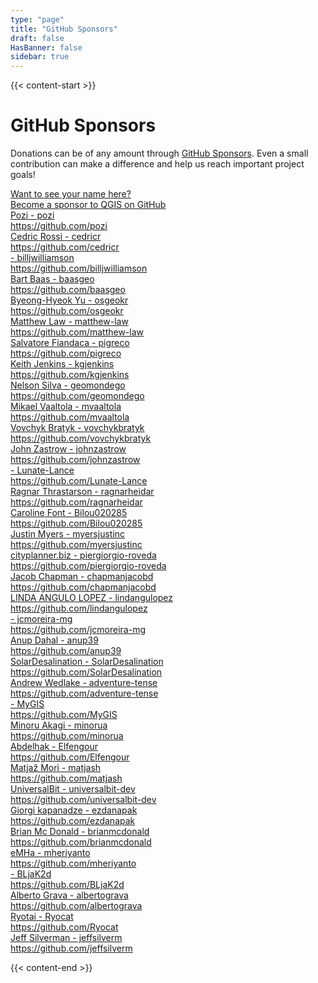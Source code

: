 ```yaml
---
type: "page"
title: "GitHub Sponsors"
draft: false
HasBanner: false
sidebar: true
---
```


{{< content-start >}}

# GitHub Sponsors

Donations can be of any amount through [GitHub Sponsors](https://github.com/sponsors/qgis). Even a small contribution can make a difference and help us reach important project goals!

<a class="rich-list third mr-2 mb-2" href="https://github.com/sponsors/qgis" target="_blank">
    <div class="listcont external-link">Want to see your name here?</div>
    <div class="subtext is-size-7">Become a sponsor to QGIS on GitHub</div>
</a>
<!-- sponsors --><a class="rich-list third mr-2 mb-2" href="https://github.com/pozi" target="_blank">
  <div class="listcont external-link">Pozi - pozi</div>
  <div class="subtext is-size-7">https://github.com/pozi</div>
</a><a class="rich-list third mr-2 mb-2" href="https://github.com/cedricr" target="_blank">
  <div class="listcont external-link">Cedric Rossi - cedricr</div>
  <div class="subtext is-size-7">https://github.com/cedricr</div>
</a><a class="rich-list third mr-2 mb-2" href="https://github.com/billjwilliamson" target="_blank">
  <div class="listcont external-link"> - billjwilliamson</div>
  <div class="subtext is-size-7">https://github.com/billjwilliamson</div>
</a><a class="rich-list third mr-2 mb-2" href="https://github.com/baasgeo" target="_blank">
  <div class="listcont external-link">Bart Baas - baasgeo</div>
  <div class="subtext is-size-7">https://github.com/baasgeo</div>
</a><a class="rich-list third mr-2 mb-2" href="https://github.com/osgeokr" target="_blank">
  <div class="listcont external-link">Byeong-Hyeok Yu - osgeokr</div>
  <div class="subtext is-size-7">https://github.com/osgeokr</div>
</a><a class="rich-list third mr-2 mb-2" href="https://github.com/matthew-law" target="_blank">
  <div class="listcont external-link">Matthew Law - matthew-law</div>
  <div class="subtext is-size-7">https://github.com/matthew-law</div>
</a><a class="rich-list third mr-2 mb-2" href="https://github.com/pigreco" target="_blank">
  <div class="listcont external-link">Salvatore Fiandaca - pigreco</div>
  <div class="subtext is-size-7">https://github.com/pigreco</div>
</a><a class="rich-list third mr-2 mb-2" href="https://github.com/kgjenkins" target="_blank">
  <div class="listcont external-link">Keith Jenkins - kgjenkins</div>
  <div class="subtext is-size-7">https://github.com/kgjenkins</div>
</a><a class="rich-list third mr-2 mb-2" href="https://github.com/geomondego" target="_blank">
  <div class="listcont external-link">Nelson Silva - geomondego</div>
  <div class="subtext is-size-7">https://github.com/geomondego</div>
</a><a class="rich-list third mr-2 mb-2" href="https://github.com/mvaaltola" target="_blank">
  <div class="listcont external-link">Mikael Vaaltola - mvaaltola</div>
  <div class="subtext is-size-7">https://github.com/mvaaltola</div>
</a><a class="rich-list third mr-2 mb-2" href="https://github.com/vovchykbratyk" target="_blank">
  <div class="listcont external-link">Vovchyk Bratyk - vovchykbratyk</div>
  <div class="subtext is-size-7">https://github.com/vovchykbratyk</div>
</a><a class="rich-list third mr-2 mb-2" href="https://github.com/johnzastrow" target="_blank">
  <div class="listcont external-link">John Zastrow - johnzastrow</div>
  <div class="subtext is-size-7">https://github.com/johnzastrow</div>
</a><a class="rich-list third mr-2 mb-2" href="https://github.com/Lunate-Lance" target="_blank">
  <div class="listcont external-link"> - Lunate-Lance</div>
  <div class="subtext is-size-7">https://github.com/Lunate-Lance</div>
</a><a class="rich-list third mr-2 mb-2" href="https://github.com/ragnarheidar" target="_blank">
  <div class="listcont external-link">Ragnar Thrastarson - ragnarheidar</div>
  <div class="subtext is-size-7">https://github.com/ragnarheidar</div>
</a><a class="rich-list third mr-2 mb-2" href="https://github.com/Bilou020285" target="_blank">
  <div class="listcont external-link">Caroline Font - Bilou020285</div>
  <div class="subtext is-size-7">https://github.com/Bilou020285</div>
</a><a class="rich-list third mr-2 mb-2" href="https://github.com/myersjustinc" target="_blank">
  <div class="listcont external-link">Justin Myers - myersjustinc</div>
  <div class="subtext is-size-7">https://github.com/myersjustinc</div>
</a><a class="rich-list third mr-2 mb-2" href="https://github.com/piergiorgio-roveda" target="_blank">
  <div class="listcont external-link">cityplanner.biz - piergiorgio-roveda</div>
  <div class="subtext is-size-7">https://github.com/piergiorgio-roveda</div>
</a><a class="rich-list third mr-2 mb-2" href="https://github.com/chapmanjacobd" target="_blank">
  <div class="listcont external-link">Jacob Chapman - chapmanjacobd</div>
  <div class="subtext is-size-7">https://github.com/chapmanjacobd</div>
</a><a class="rich-list third mr-2 mb-2" href="https://github.com/lindangulopez" target="_blank">
  <div class="listcont external-link">LINDA ANGULO LOPEZ - lindangulopez</div>
  <div class="subtext is-size-7">https://github.com/lindangulopez</div>
</a><a class="rich-list third mr-2 mb-2" href="https://github.com/jcmoreira-mg" target="_blank">
  <div class="listcont external-link"> - jcmoreira-mg</div>
  <div class="subtext is-size-7">https://github.com/jcmoreira-mg</div>
</a><a class="rich-list third mr-2 mb-2" href="https://github.com/anup39" target="_blank">
  <div class="listcont external-link">Anup Dahal - anup39</div>
  <div class="subtext is-size-7">https://github.com/anup39</div>
</a><a class="rich-list third mr-2 mb-2" href="https://github.com/SolarDesalination" target="_blank">
  <div class="listcont external-link">SolarDesalination - SolarDesalination</div>
  <div class="subtext is-size-7">https://github.com/SolarDesalination</div>
</a><a class="rich-list third mr-2 mb-2" href="https://github.com/adventure-tense" target="_blank">
  <div class="listcont external-link">Andrew Wedlake - adventure-tense</div>
  <div class="subtext is-size-7">https://github.com/adventure-tense</div>
</a><a class="rich-list third mr-2 mb-2" href="https://github.com/MyGIS" target="_blank">
  <div class="listcont external-link"> - MyGIS</div>
  <div class="subtext is-size-7">https://github.com/MyGIS</div>
</a><a class="rich-list third mr-2 mb-2" href="https://github.com/minorua" target="_blank">
  <div class="listcont external-link">Minoru Akagi - minorua</div>
  <div class="subtext is-size-7">https://github.com/minorua</div>
</a><a class="rich-list third mr-2 mb-2" href="https://github.com/Elfengour" target="_blank">
  <div class="listcont external-link">Abdelhak - Elfengour</div>
  <div class="subtext is-size-7">https://github.com/Elfengour</div>
</a><a class="rich-list third mr-2 mb-2" href="https://github.com/matjash" target="_blank">
  <div class="listcont external-link">Matjaž Mori - matjash</div>
  <div class="subtext is-size-7">https://github.com/matjash</div>
</a><a class="rich-list third mr-2 mb-2" href="https://github.com/universalbit-dev" target="_blank">
  <div class="listcont external-link">UniversalBit - universalbit-dev</div>
  <div class="subtext is-size-7">https://github.com/universalbit-dev</div>
</a><a class="rich-list third mr-2 mb-2" href="https://github.com/ezdanapak" target="_blank">
  <div class="listcont external-link">Giorgi kapanadze - ezdanapak</div>
  <div class="subtext is-size-7">https://github.com/ezdanapak</div>
</a><a class="rich-list third mr-2 mb-2" href="https://github.com/brianmcdonald" target="_blank">
  <div class="listcont external-link">Brian Mc Donald - brianmcdonald</div>
  <div class="subtext is-size-7">https://github.com/brianmcdonald</div>
</a><a class="rich-list third mr-2 mb-2" href="https://github.com/mheriyanto" target="_blank">
  <div class="listcont external-link">eMHa - mheriyanto</div>
  <div class="subtext is-size-7">https://github.com/mheriyanto</div>
</a><a class="rich-list third mr-2 mb-2" href="https://github.com/BLjaK2d" target="_blank">
  <div class="listcont external-link"> - BLjaK2d</div>
  <div class="subtext is-size-7">https://github.com/BLjaK2d</div>
</a><a class="rich-list third mr-2 mb-2" href="https://github.com/albertograva" target="_blank">
  <div class="listcont external-link">Alberto Grava - albertograva</div>
  <div class="subtext is-size-7">https://github.com/albertograva</div>
</a><a class="rich-list third mr-2 mb-2" href="https://github.com/Ryocat" target="_blank">
  <div class="listcont external-link">Ryotai - Ryocat</div>
  <div class="subtext is-size-7">https://github.com/Ryocat</div>
</a><a class="rich-list third mr-2 mb-2" href="https://github.com/jeffsilverm" target="_blank">
  <div class="listcont external-link">Jeff Silverman - jeffsilverm</div>
  <div class="subtext is-size-7">https://github.com/jeffsilverm</div>
</a><!-- sponsors -->

{{< content-end >}}